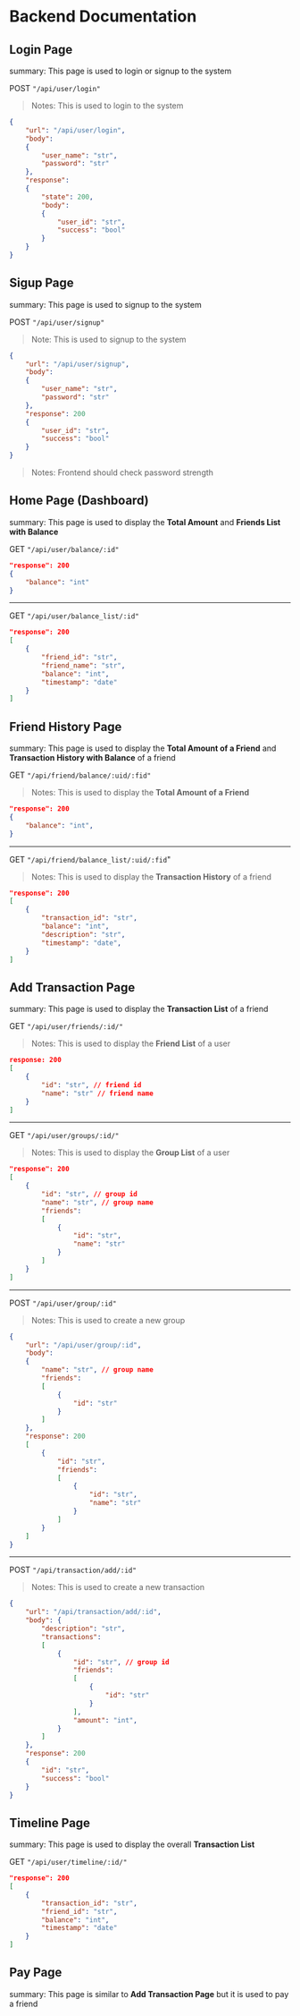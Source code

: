 # Backend Documentation

## Login Page

summary: This page is used to login or signup to the system

POST `"/api/user/login"`
> Notes: This is used to login to the system

```json
{
    "url": "/api/user/login",
    "body":
    {
        "user_name": "str",
        "password": "str"
    },
    "response":
    {
        "state": 200,
        "body":
        {
            "user_id": "str",
            "success": "bool"
        }
    }
}
```

## Sigup Page

summary: This page is used to signup to the system

POST `"/api/user/signup"`
> Note: This is used to signup to the system

```json
{
    "url": "/api/user/signup",
    "body":
    {
        "user_name": "str",
        "password": "str"
    },
    "response": 200
    {
        "user_id": "str",
        "success": "bool"
    }
}
```

> Notes: Frontend should check password strength

## Home Page (Dashboard)

summary: This page is used to display the **Total Amount** and **Friends List with Balance**

GET `"/api/user/balance/:id"`

```json
"response": 200
{
    "balance": "int"
}
```

---

GET `"/api/user/balance_list/:id"`

```json
"response": 200
[
    {
        "friend_id": "str",
        "friend_name": "str",
        "balance": "int",
        "timestamp": "date"
    }
]
```

## Friend History Page

summary: This page is used to display the **Total Amount of a Friend** and **Transaction History with Balance** of a friend

GET `"/api/friend/balance/:uid/:fid"`
> Notes: This is used to display the **Total Amount of a Friend**

```json
"response": 200
{
    "balance": "int",
}
```

---

GET `"/api/friend/balance_list/:uid/:fid`"
> Notes: This is used to display the **Transaction History** of a friend

```json
"response": 200
[
    {
        "transaction_id": "str",
        "balance": "int",
        "description": "str",
        "timestamp": "date",
    }
]
```

## Add Transaction Page

summary: This page is used to display the **Transaction List** of a friend

GET `"/api/user/friends/:id/"`
> Notes: This is used to display the **Friend List** of a user

```json
response: 200
[
    {
        "id": "str", // friend id
        "name": "str" // friend name
    }
]
```

---

GET `"/api/user/groups/:id/"`
> Notes: This is used to display the **Group List** of a user

```json
"response": 200
[
    {
        "id": "str", // group id
        "name": "str", // group name
        "friends":
        [
            {
                "id": "str",
                "name": "str"
            }
        ]
    }
]
```

---

POST `"/api/user/group/:id"`
> Notes: This is used to create a new group

```json
{
    "url": "/api/user/group/:id",
    "body":
    {
        "name": "str", // group name
        "friends":
        [
            {
                "id": "str"
            }
        ]
    },
    "response": 200
    [
        {
            "id": "str",
            "friends":
            [
                {
                    "id": "str",
                    "name": "str"
                }
            ]
        }
    ]
}
```

---

POST `"/api/transaction/add/:id"`
> Notes: This is used to create a new transaction

```json
{
    "url": "/api/transaction/add/:id",
    "body": {
        "description": "str",
        "transactions":
        [
            {
                "id": "str", // group id
                "friends":
                [
                    {
                        "id": "str"
                    }
                ],
                "amount": "int",
            }
        ]
    },
    "response": 200
    {
        "id": "str",
        "success": "bool"
    }
}
```

## Timeline Page

summary: This page is used to display the overall **Transaction List**

GET `"/api/user/timeline/:id/"`

```json
"response": 200
[
    {
        "transaction_id": "str",
        "friend_id": "str",
        "balance": "int",
        "timestamp": "date"
    }
]
```

## Pay Page

summary: This page is similar to **Add Transaction Page** but it is used to pay a friend